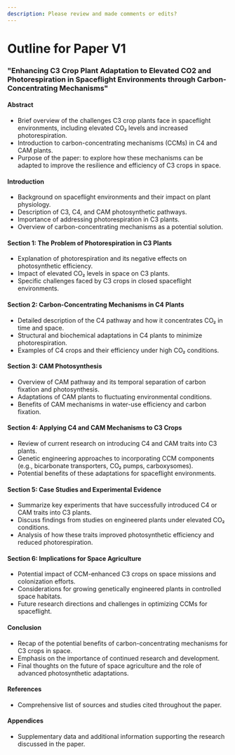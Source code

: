 ```yaml
---
description: Please review and made comments or edits?
---
```


# Outline for Paper V1

### &#x20;"Enhancing C3 Crop Plant Adaptation to Elevated CO2 and Photorespiration in Spaceflight Environments through Carbon-Concentrating Mechanisms"

#### Abstract

* Brief overview of the challenges C3 crop plants face in spaceflight environments, including elevated CO₂ levels and increased photorespiration.
* Introduction to carbon-concentrating mechanisms (CCMs) in C4 and CAM plants.
* Purpose of the paper: to explore how these mechanisms can be adapted to improve the resilience and efficiency of C3 crops in space.

#### Introduction

* Background on spaceflight environments and their impact on plant physiology.
* Description of C3, C4, and CAM photosynthetic pathways.
* Importance of addressing photorespiration in C3 plants.
* Overview of carbon-concentrating mechanisms as a potential solution.

#### Section 1: The Problem of Photorespiration in C3 Plants

* Explanation of photorespiration and its negative effects on photosynthetic efficiency.
* Impact of elevated CO₂ levels in space on C3 plants.
* Specific challenges faced by C3 crops in closed spaceflight environments.

#### Section 2: Carbon-Concentrating Mechanisms in C4 Plants

* Detailed description of the C4 pathway and how it concentrates CO₂ in time and space.
* Structural and biochemical adaptations in C4 plants to minimize photorespiration.
* Examples of C4 crops and their efficiency under high CO₂ conditions.

#### Section 3: CAM Photosynthesis

* Overview of CAM pathway and its temporal separation of carbon fixation and photosynthesis.
* Adaptations of CAM plants to fluctuating environmental conditions.
* Benefits of CAM mechanisms in water-use efficiency and carbon fixation.

#### Section 4: Applying C4 and CAM Mechanisms to C3 Crops

* Review of current research on introducing C4 and CAM traits into C3 plants.
* Genetic engineering approaches to incorporating CCM components (e.g., bicarbonate transporters, CO₂ pumps, carboxysomes).
* Potential benefits of these adaptations for spaceflight environments.

#### Section 5: Case Studies and Experimental Evidence

* Summarize key experiments that have successfully introduced C4 or CAM traits into C3 plants.
* Discuss findings from studies on engineered plants under elevated CO₂ conditions.
* Analysis of how these traits improved photosynthetic efficiency and reduced photorespiration.

#### Section 6: Implications for Space Agriculture

* Potential impact of CCM-enhanced C3 crops on space missions and colonization efforts.
* Considerations for growing genetically engineered plants in controlled space habitats.
* Future research directions and challenges in optimizing CCMs for spaceflight.

#### Conclusion

* Recap of the potential benefits of carbon-concentrating mechanisms for C3 crops in space.
* Emphasis on the importance of continued research and development.
* Final thoughts on the future of space agriculture and the role of advanced photosynthetic adaptations.

#### References

* Comprehensive list of sources and studies cited throughout the paper.

#### Appendices

* Supplementary data and additional information supporting the research discussed in the paper.
